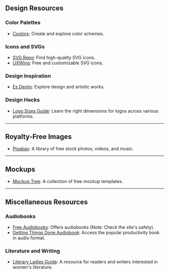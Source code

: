 

## Design Resources

### Color Palettes
- [Coolors](https://coolors.co/): Create and explore color schemes.

### Icons and SVGs
- [SVG Repo](https://www.svgrepo.com/): Find high-quality SVG icons.
- [UXWing](https://uxwing.com/): Free and customizable SVG icons.

### Design Inspiration
- [Es Devlin](https://esdevlin.com/): Explore design and artistic works.

### Design Hacks
- [Logo Sizes Guide](https://looka.com/blog/logo-size-guidelines/): Learn the right dimensions for logos across various platforms.

---

## Royalty-Free Images
- [Pixabay](https://pixabay.com/): A library of free stock photos, videos, and music.

---

## Mockups
- [Mockup Tree](https://mockuptree.com/free/category/jar-mockup/): A collection of free mockup templates.

---

## Miscellaneous Resources

### Audiobooks
- [Free Audiobooks](https://galaxyaudiobook.com/): Offers audiobooks (Note: Check the site's safety).
- [Getting Things Done Audiobook](https://galaxyaudiobook.com/getting-things-done_audio0001_221101/): Access the popular productivity book in audio format.

### Literature and Writing
- [Literary Ladies Guide](https://www.literaryladiesguide.com/): A resource for readers and writers interested in women's literature.




